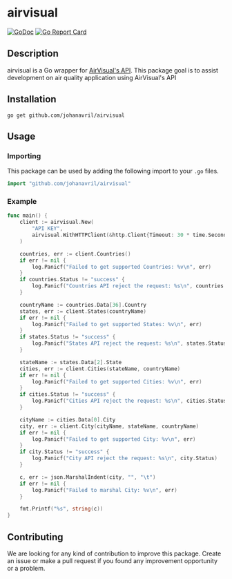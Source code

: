 # airvisual
[![GoDoc](https://godoc.org/github.com/johanavril/airvisual?status.svg)](https://godoc.org/github.com/johanavril/airvisual)
[![Go Report Card](https://goreportcard.com/badge/github.com/johanavril/airvisual)](https://goreportcard.com/report/github.com/johanavril/airvisual)

## Description
airvisual is a Go wrapper for [AirVisual's API](https://api-docs.airvisual.com/). This package goal is to assist development on air quality application using AirVisual's API

## Installation
```
go get github.com/johanavril/airvisual
```

## Usage

### Importing
This package can be used by adding the following import to your `.go` files.
```go
import "github.com/johanavril/airvisual"
```

### Example
```go
func main() {
	client := airvisual.New(
		"API KEY",
		airvisual.WithHTTPClient(&http.Client{Timeout: 30 * time.Second}),
	)

	countries, err := client.Countries()
	if err != nil {
		log.Panicf("Failed to get supported Countries: %v\n", err)
	}
	if countries.Status != "success" {
		log.Panicf("Countries API reject the request: %s\n", countries.Status)
	}

	countryName := countries.Data[36].Country
	states, err := client.States(countryName)
	if err != nil {
		log.Panicf("Failed to get supported States: %v\n", err)
	}
	if states.Status != "success" {
		log.Panicf("States API reject the request: %s\n", states.Status)
	}

	stateName := states.Data[2].State
	cities, err := client.Cities(stateName, countryName)
	if err != nil {
		log.Panicf("Failed to get supported Cities: %v\n", err)
	}
	if cities.Status != "success" {
		log.Panicf("Cities API reject the request: %s\n", cities.Status)
	}

	cityName := cities.Data[0].City
	city, err := client.City(cityName, stateName, countryName)
	if err != nil {
		log.Panicf("Failed to get supported City: %v\n", err)
	}
	if city.Status != "success" {
		log.Panicf("City API reject the request: %s\n", city.Status)
	}

	c, err := json.MarshalIndent(city, "", "\t")
	if err != nil {
		log.Panicf("Failed to marshal City: %v\n", err)
	}

	fmt.Printf("%s", string(c))
}
```

## Contributing
We are looking for any kind of contribution to improve this package. Create an issue or make a pull request if you found any improvement opportunity or a problem. 